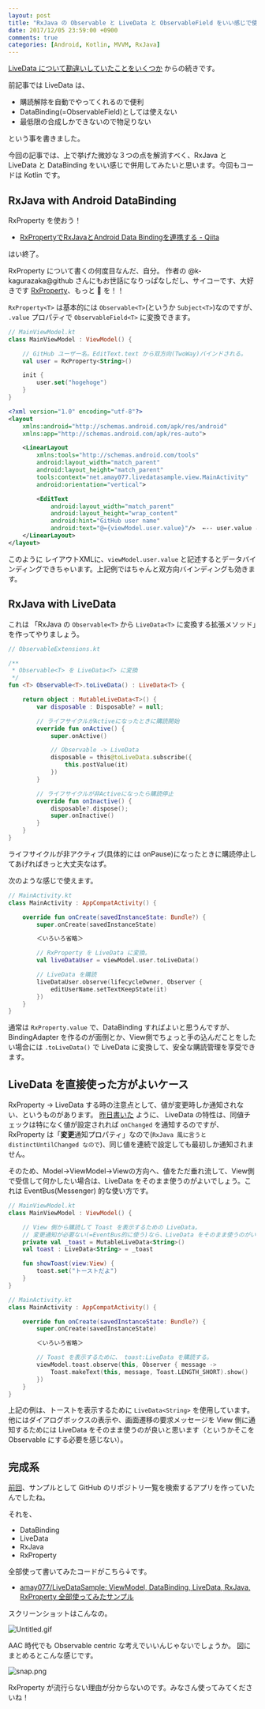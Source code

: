 ```yaml
---
layout: post
title: "RxJava の Observable と LiveData と ObservableField をいい感じで使おう"
date: 2017/12/05 23:59:00 +0900
comments: true
categories: [Android, Kotlin, MVVM, RxJava]
---
```

[LiveData について勘違いしていたことをいくつか](./6e1c94305420a41ff7ed/) からの続きです。

<!--more-->

前記事では LiveData は、

* 購読解除を自動でやってくれるので便利
* DataBinding(=ObservableField)としては使えない
* 最低限の合成しかできないので物足りない

という事を書きました。

今回の記事では、上で挙げた微妙な３つの点を解消すべく、RxJava と LiveData と DataBinding をいい感じで併用してみたいと思います。今回もコードは Kotlin です。

## RxJava with Android DataBinding

RxProperty を使おう！

* [RxPropertyでRxJavaとAndroid Data Bindingを連携する - Qiita](https://qiita.com/k-kagurazaka@github/items/3fc1fc19ea608cac9913)

はい終了。

RxProperty について書くの何度目なんだ、自分。
作者の @k-kagurazaka@github さんにもお世話になりっぱなしだし、サイコーです、大好きです [RxProperty](https://github.com/k-kagurazaka/rx-property-android)、もっと :star2: を！！

``RxProperty<T>`` は基本的には ``Observable<T>``(というか ``Subject<T>``)なのですが、 ``.value`` プロパティで ``ObservableField<T>`` に変換できます。

```kotlin
// MainViewModel.kt
class MainViewModel : ViewModel() {

    // GitHub ユーザー名。EditText.text から双方向(TwoWay)バインドされる。
    val user = RxProperty<String>()

    init {
        user.set("hogehoge")
    }
}
```

```xml:activity_main.xml
<?xml version="1.0" encoding="utf-8"?>
<layout
    xmlns:android="http://schemas.android.com/apk/res/android"
    xmlns:app="http://schemas.android.com/apk/res-auto">

    <LinearLayout
        xmlns:tools="http://schemas.android.com/tools"
        android:layout_width="match_parent"
        android:layout_height="match_parent"
        tools:context="net.amay077.livedatasample.view.MainActivity"
        android:orientation="vertical">

        <EditText
            android:layout_width="match_parent"
            android:layout_height="wrap_content"
            android:hint="GitHub user name"
            android:text="@={viewModel.user.value}"/>  ←-- user.value とすることで ObservableField に！
    </LinearLayout>
</layout>
```

このように レイアウトXMLに、``viewModel.user.value`` と記述するとデータバインディングできちゃいます。上記例ではちゃんと双方向バインディングも効きます。


## RxJava with LiveData

これは 「RxJava の ``Observable<T>`` から ``LiveData<T>`` に変換する拡張メソッド」を作ってやりましょう。

```kotlin
// ObservableExtensions.kt

/**
 * Observable<T> を LiveData<T> に変換
 */
fun <T> Observable<T>.toLiveData() : LiveData<T> {

    return object : MutableLiveData<T>() {
        var disposable : Disposable? = null;

        // ライフサイクルがActiveになったときに購読開始
        override fun onActive() {
            super.onActive()

            // Observable -> LiveData
            disposable = this@toLiveData.subscribe({
                this.postValue(it)
            })
        }

        // ライフサイクルが非Activeになったら購読停止
        override fun onInactive() {
            disposable?.dispose();
            super.onInactive()
        }
    }
}
```

ライフサイクルが非アクティブ(具体的には onPause)になったときに購読停止してあげればきっと大丈夫なはず。

次のような感じで使えます。

```kotlin
// MainActivity.kt
class MainActivity : AppCompatActivity() {

    override fun onCreate(savedInstanceState: Bundle?) {
        super.onCreate(savedInstanceState)

        ＜いろいろ省略＞

        // RxProperty を LiveData に変換。
        val liveDataUser = viewModel.user.toLiveData()

        // LiveData を購読
        liveDataUser.observe(lifecycleOwner, Observer { 
            editUserName.setTextKeepState(it)
        })
    }
}
```

通常は ``RxProperty.value`` で、DataBinding すればよいと思うんですが、 BindingAdapter を作るのが面倒とか、View側でちょっと手の込んだことをしたい場合には ``.toLiveData()`` で LiveData に変換して、安全な購読管理を享受できます。

## LiveData を直接使った方がよいケース

RxProperty -> LiveData する時の注意点として、値が変更時しか通知されない、というものがあります。
[昨日書いた](https://qiita.com/amay077/items/6e1c94305420a41ff7ed) ように、 LiveData の特性は、同値チェックは特になく値が設定されれば ``onChanged`` を通知するのですが、 RxProperty は「**変更**通知プロパティ」なので(``RxJava 風に言うと distinctUntilChanged なので``)、同じ値を連続で設定しても最初しか通知されません。

そのため、Model->ViewModel->Viewの方向へ、値をただ垂れ流して、View側で受信して何かしたい場合は、LiveData をそのまま使うのがよいでしょう。これは EventBus(Messenger) 的な使い方です。

```kotlin
// MainViewModel.kt
class MainViewModel : ViewModel() {

    // View 側から購読して Toast を表示するための LiveData。
    // 変更通知が必要ない(=EventBus的に使う)なら、LiveData をそのまま使うのがいいんじゃなイカ。
    private val _toast = MutableLiveData<String>()
    val toast : LiveData<String> = _toast

    fun showToast(view:View) {
        toast.set("トーストだよ")
    }
}
```

```kotlin
// MainActivity.kt
class MainActivity : AppCompatActivity() {

    override fun onCreate(savedInstanceState: Bundle?) {
        super.onCreate(savedInstanceState)

        ＜いろいろ省略＞

        // Toast を表示するために、 toast:LiveData を購読する。
        viewModel.toast.observe(this, Observer { message ->
            Toast.makeText(this, message, Toast.LENGTH_SHORT).show()
        })
    }
}
```

上記の例は、トーストを表示するために ``LiveData<String>`` を使用しています。
他にはダイアログボックスの表示や、画面遷移の要求メッセージを View 側に通知するためには LiveData をそのまま使うのが良いと思います（というかそこを Observable にする必要を感じない）。

## 完成系

[前回](https://qiita.com/amay077/items/6e1c94305420a41ff7ed#%E4%BD%9C%E3%81%A3%E3%81%A6%E3%81%BF%E3%81%9F%E3%82%A2%E3%83%97%E3%83%AA)、サンプルとして GitHub のリポジトリ一覧を検索するアプリを作っていたんでしたね。

それを、

* DataBinding
* LiveData
* RxJava
* RxProperty

全部使って書いてみたコードがこちら↓です。

* [amay077/LiveDataSample: ViewModel, DataBinding, LiveData, RxJava, RxProperty 全部使ってみたサンプル](https://github.com/amay077/LiveDataSample)

スクリーンショットはこんなの。

![Untitled.gif](https://qiita-image-store.s3.amazonaws.com/0/8227/579172f5-898c-7dac-e8ac-52dd545f1f07.gif)

AAC 時代でも Observable centric な考えでいいんじゃないでしょうか。
図にまとめるとこんな感じです。

![snap.png](https://qiita-image-store.s3.amazonaws.com/0/8227/1bf05d3f-d884-4f56-d56a-3dedc7961a0c.png)

RxProperty が流行らない理由が分からないのです。みなさん使ってみてくださいね！
